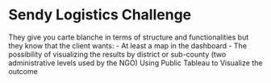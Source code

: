 # Sendy Logistics Challenge
 They give you carte blanche in terms of structure and functionalities but they know that the client wants: - At least a map in the dashboard - The possibility of visualizing the results by district or sub-county (two administrative levels used by the NGO)
Using Public Tableau to Visualize the outcome
